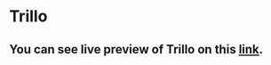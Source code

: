# Trillo

## You can see live preview of Trillo on this [link](https://vigilant-bell-ebea8d.netlify.app/).
